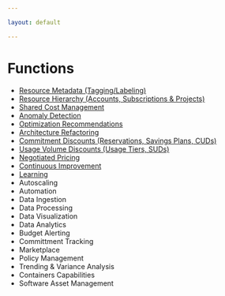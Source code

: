 ```yaml
---

layout: default

---
```


# Functions

- [Resource Metadata (Tagging/Labeling)](tagging-labeling)
- [Resource Hierarchy (Accounts, Subscriptions & Projects)](resource-hierarchy)
- [Shared Cost Management](shared-costs)
- [Anomaly Detection](anomaly-detection)
- [Optimization Recommendations](recommendations) 
- [Architecture Refactoring](architecture)
- [Commitment Discounts (Reservations, Savings Plans, CUDs)](commitments)
- [Usage Volume Discounts (Usage Tiers, SUDs)](usage-volume-discounts)
- [Negotiated Pricing](negotiated-pricing)
- [Continuous Improvement](continuous-improvement)
- [Learning](learning)
- Autoscaling 
- Automation
- Data Ingestion
- Data Processing
- Data Visualization
- Data Analytics
- Budget Alerting
- Committment Tracking
- Marketplace
- Policy Management
- Trending & Variance Analysis
- Containers Capabilities
- Software Asset Management
													
													
